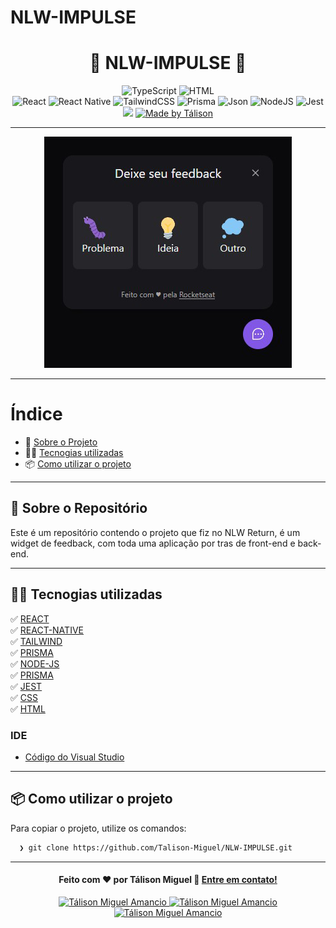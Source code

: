 # NLW-IMPULSE
<h1 align="center">
 🚀 NLW-IMPULSE 🚀
</h1>

<p align="center">
  <img alt="TypeScript" src="https://img.shields.io/badge/TypeScript-47.6%25-blue">
  <img alt="HTML" src="https://img.shields.io/badge/Html-24.4%25-blue">

  <br>
  
  <img alt="React" src="https://img.shields.io/badge/React-blue">
  <img alt="React Native" src="https://img.shields.io/badge/React Native-blue">
  <img alt="TailwindCSS" src="https://img.shields.io/badge/TailwindCSS-blue">
  <img alt="Prisma" src="https://img.shields.io/badge/Prisma-blue">
  <img alt="Json" src="https://img.shields.io/badge/Json-green">
  <img alt="NodeJS" src="https://img.shields.io/badge/NodeJS-green">
  <img alt="Jest" src="https://img.shields.io/badge/Jest-red">
 
  
  
  <br>
  
  <img src="https://img.shields.io/badge/Code%20quality-A-green"/>
  

  <a href="https://www.linkedin.com/in/t%C3%A1lison-miguel/">
    <img alt="Made by Tálison" src="https://img.shields.io/badge/Made%20by-talison-red">
  </a>
</p>

---

<p align="center">
  <img alt="Imagem da Aplicação" src="auxiliar/imgApplication.jpg" />
</p>

---

#  Índice

- :rocket: [Sobre o Projeto](#rocket-sobre-o-projeto)
- 👨‍💻️ [Tecnogias utilizadas](#%EF%B8%8F-tecnogias-utilizadas)
- 📦️ [Como utilizar o projeto](#%EF%B8%8F-como-utilizar-o-projeto)
---

## :rocket: Sobre o Repositório

Este é um repositório contendo o projeto que fiz no NLW Return, é um widget de feedback, com toda uma aplicação por tras de front-end e back-end.

---

## 👨‍💻️ Tecnogias utilizadas

✅ [ REACT ](https://pt-br.reactjs.org/) <br/>
✅ [ REACT-NATIVE ](https://reactnative.dev/) <br/>
✅ [ TAILWIND ](https://tailwindcss.com/) <br/>
✅ [ PRISMA ](https://www.prisma.io/) <br/>
✅ [ NODE-JS ](https://nodejs.org/en/) <br/>
✅ [ PRISMA ](https://www.prisma.io/) <br/>
✅ [ JEST ](https://www.npmjs.com/package/jest) <br/>
✅ [ CSS ](https://developer.mozilla.org/pt-BR/docs/Web/CSS) <br/>
✅ [ HTML ](https://developer.mozilla.org/pt-BR/docs/Web/HTML) <br/>

###  IDE

  - [ Código do Visual Studio ](https://code.visualstudio.com/)

---

## 📦️ Como utilizar o projeto

Para copiar o projeto, utilize os comandos:

```bash
  ❯ git clone https://github.com/Talison-Miguel/NLW-IMPULSE.git
```

---

<h4 align="center">
  Feito com ❤️ por Tálison Miguel 👋️ <a href="mailto:talisonmiguel84@gmail.com">Entre em contato!</a>
</h4>

<p align="center">

  <a href="https://www.linkedin.com/in/t%C3%A1lison-miguel/">
    <img alt="Tálison Miguel Amancio" src="https://img.shields.io/badge/LinkedIn-Tálison_Miguel-0e76a8?style=flat&logoColor=white&logo=linkedin">
  </a>
  <a href="https://www.facebook.com/profile.php?id=100009099058734">
    <img alt="Tálison Miguel Amancio" src="https://img.shields.io/badge/Facebook-Tálison_Miguel-1778F2?style=flat&logoColor=white&logo=facebook">
  </a>
  <a href="https://www.instagram.com/talison_miguel_00/">
    <img alt="Tálison Miguel Amancio" src="https://img.shields.io/badge/Instagram-@talison__miguel__00-833AB4?style=flat&logoColor=white&logo=instagram">
  </a>
  
</p>


